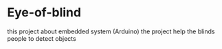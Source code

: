 # Eye-of-blind
this project about embedded system (Arduino)
the project help the blinds people to detect objects
